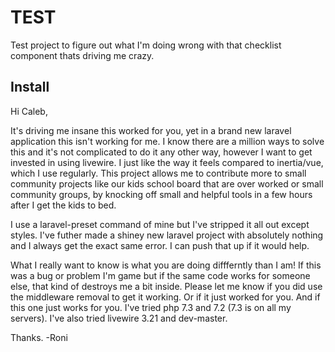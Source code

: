 # TEST

Test project to figure out what I'm doing wrong with that checklist component thats driving me crazy.

## Install

Hi Caleb,

It's driving me insane this worked for you, yet in a brand new laravel application this isn't working for me. I know there are a million ways to solve this and it's not complicated to do it any other way, however I want to get invested in using livewire. I just like the way it feels compared to inertia/vue, which I use regularly. This project allows me to contribute more to small community projects like our kids school board that are over worked or small community groups, by knocking off small and helpful tools in a few hours after I get the kids to bed.

I use a laravel-preset command of mine but I've stripped it all out except styles. I've futher made a shiney new laravel project with absolutely nothing and I always get the exact same error. I can push that up if it would help.

What I really want to know is what you are doing diffferntly than I am! If this was a bug or problem I'm game but if the same code works for someone else, that kind of destroys me a bit inside. Please let me know if you did use the middleware removal to get it working. Or if it just worked for you. And if this one just works for you. I've tried php 7.3 and 7.2 (7.3 is on all my servers). I've also tried livewire 3.21 and dev-master.

Thanks.
-Roni